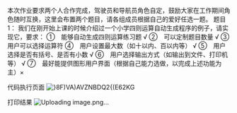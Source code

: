 本次作业要求两个人合作完成，驾驶员和导航员角色自定，鼓励大家在工作期间角色随时互换，这里会布置两个题目，请各组成员根据自己的爱好任选一题。
题目1：
我们在刚开始上课的时候介绍过一个小学四则运算自动生成程序的例子，请实现它，要求：
①　能够自动生成四则运算练习题  √
②　可以定制题目数量   √
③　用户可以选择运算符
④　用户设置最大数（如十以内、百以内等）   √
⑤　用户选择是否有括号、是否有小数     √
⑥　用户选择输出方式（如输出到文件、打印机等）   √
⑦　最好能提供图形用户界面（根据自己能力选做，以完成上述功能为主）×

代码执行页面
![}8F)VA)AVZNBDQ2{(E62KG](https://user-images.githubusercontent.com/45679167/116560466-fc860580-a933-11eb-80f4-f75d90a31b9c.png)

打印结果
![Uploading image.png…]()

